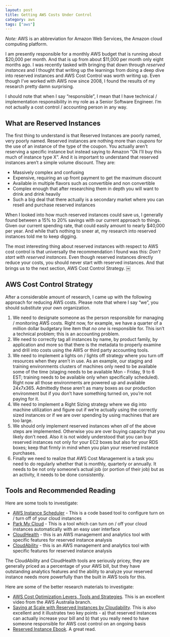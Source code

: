 ```yaml
---
layout: post
title: Getting AWS Costs Under Control
category: aws
tags: ["aws"]
---
```

*Note:* AWS is an abbreviation for Amazon Web Services, the Amazon cloud computing platform.

I am presently responsible for a monthly AWS budget that is running about $20,000 per month.  And that is up from about $11,000 per month only eight months ago.  I was recently tasked with bringing that down through *reserved instances* and I thought that writing up the learnings from doing a deep dive into reserved instances and AWS Cost Control was worth writing up.  Even though I’ve worked with AWS now since 2008, I found the results of my research pretty damn surprising.

I should note that when I say “responsible”, I mean that I have technical / implementation responsibility in my role as a Senior Software Engineer. I’m not actually a cost control / accounting person in any way.

## What are Reserved Instances

The first thing to understand is that Reserved Instances are poorly named, very poorly named.  Reserved instances are nothing more than *coupons* for the use of an instance of the type of the coupon.  You actually aren’t reserving a specific instance but instead saying to Amazon “Ok I’ll buy this much of instance type X”.  And it is important to understand that reserved instances aren’t a simple volume discount.  They are:

 * Massively complex and confusing
 * Expensive, requiring an up front payment to get the maximum discount
 * Available in multiple flavors such as convertible and non convertible 
 * Complex enough that after researching them in depth you will want to drink and drink heavily 
 * Such a big deal that there actually is a secondary market where you can resell and purchase reserved instances 

When I looked into how much reserved instances could save us, I generally found between a 15% to 20% savings with our current approach to things.  Given our current spending rate, that could easily amount to nearly $40,000 per year.   And while that’s nothing to sneer at, my research into reserved instances told me to keep digging.

The most interesting thing about reserved instances with respect  to AWS cost control is that universally the recommendation I found was this: *Don’t start with reserved instances*.  Even though reserved instances directly reduce your costs, you should never start with reserved instances.  And that brings us to the next section, AWS Cost Control Strategy.
￼
## AWS Cost Control Strategy

After a considerable amount of research, I came up with the following approach for reducing AWS costs. Please note that where I say “we”, you should substitute your own organization.

1. We need to designate someone as the person responsible for managing / monitoring AWS costs.  Right now, for example, we have a quarter of a million dollar budgetary line item that *no one* is responsible for.  This isn’t a technical problem; this is an accounting problem.
2. We need to correctly tag all instances by name, by product family, by application and more so that there is the metadata to properly examine and drill into costs using the AWS or third party accounting tools.
3. We need to implement a lights on / lights off strategy where you turn off resources when they aren’t in use.  As an example, our staging and training environments clusters of machines only need to be available some of the time (staging needs to be available Mon - Friday, 9 to 6 EST; training needs to be available only when specifically scheduled).  Right now all those environments are powered up and available 24x7x365.  Admittedly these aren’t as many boxes as our production environment but if you don’t have something turned on, you’re not paying for it.
4. We need to implement a Right Sizing strategy where we dig into machine utilization and figure out if we’re actually using the correctly sized instances or if we are over spending by using machines that are too large.
5. We should only implement reserved instances when *all* of the above steps are implemented.  Otherwise you are over buying capacity that you likely don’t need.  Also it is not widely understood that you can buy reserved instances not only for your EC2 boxes but also for your RDS boxes; keep that firmly in mind when you plan your reserved instance purchases.
6. Finally we need to realize that AWS Cost Management is a task you need to do regularly whether that is monthly, quarterly or annually.  It needs to be not only someone’s actual job (or portion of their job) but as an activity, it needs to be done consistently.

## Tools and Recommended Reading

Here are some tools to investigate:

* [AWS Instance Scheduler](https://aws.amazon.com/solutions/instance-scheduler/) - This is a code based tool to configure turn on / turn off of your cloud instances
* [Park My Cloud](http://www.parkmycloud.com) - This is a tool which can turn on / off your cloud instances automatically with an easy user interface
* [CloudHealth](https://www.cloudhealthtech.com) - this is an AWS management and analytics tool with specific features for reserved instance analysis
* [CloudAbility](https://www.cloudability.com) - this is an AWS management and analytics tool with specific features for reserved instance analysis

The CloudAbility and CloudHealth tools are seriously pricey, they are generally priced as a percentage of your AWS bill, but they have outstanding analytics features and the ability  to analyze your reserved instance needs more powerfully than the built in AWS tools for this.

Here are some of the better research materials to investigate:

 * [AWS Cost Optimization Levers, Tools and Strategies](https://www.youtube.com/watch?v=3jhKM1rgpEw).  This is an excellent video from the AWS Australia branch.
 * [Saving at Scale with Reserved Instances by Cloudability](https://www.youtube.com/watch?v=L5rlqaC6uNs).  This is also excellent and it illustrates two key points - a) that reserved instances can actually increase your bill and b) that you really need to have someone responsible for AWS cost control on an ongoing basis 
 * [Reserved Instance Ebook](http://get.cloudability.com/rs/064-CAC-529/images/the-complete-guide-to-saving-with-aws-reserved-instances-ebook.pdf).  A great read.
